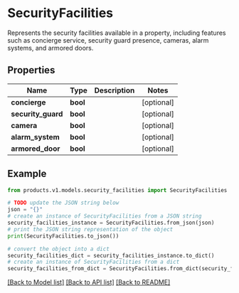 # SecurityFacilities

Represents the security facilities available in a property, including features such as concierge service, security guard presence, cameras, alarm systems, and armored doors.

## Properties

Name | Type | Description | Notes
------------ | ------------- | ------------- | -------------
**concierge** | **bool** |  | [optional] 
**security_guard** | **bool** |  | [optional] 
**camera** | **bool** |  | [optional] 
**alarm_system** | **bool** |  | [optional] 
**armored_door** | **bool** |  | [optional] 

## Example

```python
from products.v1.models.security_facilities import SecurityFacilities

# TODO update the JSON string below
json = "{}"
# create an instance of SecurityFacilities from a JSON string
security_facilities_instance = SecurityFacilities.from_json(json)
# print the JSON string representation of the object
print(SecurityFacilities.to_json())

# convert the object into a dict
security_facilities_dict = security_facilities_instance.to_dict()
# create an instance of SecurityFacilities from a dict
security_facilities_from_dict = SecurityFacilities.from_dict(security_facilities_dict)
```
[[Back to Model list]](../README.md#documentation-for-models) [[Back to API list]](../README.md#documentation-for-api-endpoints) [[Back to README]](../README.md)


